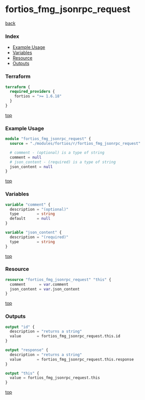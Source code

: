 # fortios_fmg_jsonrpc_request

[back](../fortios.md)

### Index

- [Example Usage](#example-usage)
- [Variables](#variables)
- [Resource](#resource)
- [Outputs](#outputs)

### Terraform

```terraform
terraform {
  required_providers {
    fortios = ">= 1.6.18"
  }
}
```

[top](#index)

### Example Usage

```terraform
module "fortios_fmg_jsonrpc_request" {
  source = "./modules/fortios/r/fortios_fmg_jsonrpc_request"

  # comment - (optional) is a type of string
  comment = null
  # json_content - (required) is a type of string
  json_content = null
}
```

[top](#index)

### Variables

```terraform
variable "comment" {
  description = "(optional)"
  type        = string
  default     = null
}

variable "json_content" {
  description = "(required)"
  type        = string
}
```

[top](#index)

### Resource

```terraform
resource "fortios_fmg_jsonrpc_request" "this" {
  comment      = var.comment
  json_content = var.json_content
}
```

[top](#index)

### Outputs

```terraform
output "id" {
  description = "returns a string"
  value       = fortios_fmg_jsonrpc_request.this.id
}

output "response" {
  description = "returns a string"
  value       = fortios_fmg_jsonrpc_request.this.response
}

output "this" {
  value = fortios_fmg_jsonrpc_request.this
}
```

[top](#index)